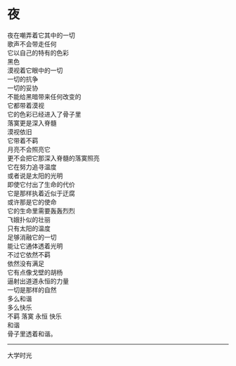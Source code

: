 # 夜

夜在嘲弄着它其中的一切  
歌声不会带走任何  
它以自己的特有的色彩  
黑色  
漠视着它眼中的一切  
一切的抗争  
一切的妥协  
不能给黑暗带来任何改变的  
它都带着漠视  
它的色彩已经进入了骨子里  
落寞更是深入脊髓  
漠视依旧  
它带着不羁  
月亮不会照亮它  
更不会把它那深入脊髓的落寞照亮  
它在努力追寻温度  
或者说是太阳的光明  
即使它付出了生命的代价  
它是那样执着近似于迂腐  
或许那是它的使命  
它的生命里需要轰轰烈烈  
飞娥扑似的壮丽  
只有太阳的温度  
足够消融它的一切  
能让它通体透着光明  
不过它依然不羁  
依然没有满足  
它有点像戈壁的胡杨  
逼射出道道永恒的力量  
一切是那样的自然  
多么和谐  
多么快乐  
不羁 落寞 永恒 快乐  
和谐  
骨子里透着和谐。

---
大学时光